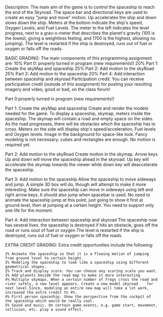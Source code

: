 Description:
The main aim of the game is to control the spaceship to reach the end of the Skyroad. The space bar and directional keys are used to create an easy "jump and move" motion. Up accelerates the ship and down slows down the ship. Meters at the bottom indicate the ship's speed, Oxygen Levels, and Fuel Levels. The meter to the left indicates the level progress, next to a grav-o-meter that describes the planet's gravity (100 is the lowest, giving a weightless feeling, and 1700 is the highest, allowing no jumping). The level is restarted if the ship is destroyed, runs out of fuel or oxygen or falls off the roads.

BASIC GRADING:
The main components of this programming assignment are:
    10% Part 0: properly turned in program (new requirements!)
    20% Part 1: Create the skyMap and spaceship
    25% Part 2: Add motion to the skyRoad
    25% Part 3: Add motion to the spaceship
    20% Part 4: Add interaction between spaceship and skyroad
    Participation credit: You can receive participation credit (outside of this assignment) for posting your resulting imagery and video, good or bad, on the class forum!

Part 0:properly turned in program (new requirements!) 

Part 1: Create the skyMap and spaceship
Create and render the models needed for the game. To display a spaceship, skymap, meters inside the spaceship. The skymap will contain a road and empty space on the sides. As the road progresses, there will be obstacles which the spaceship has to cross. Meters on the side will display ship's speed/acceleration, Fuel levels and Oxygen levels. Image in the background for space-like look. Fancy modeling is not necessary; cubes and rectangles are enough. No motion is required yet.

Part 2: Add motion to the skyRoad
Create motion in the skymap. Arrow keys Up and down will move the spaceship ahead in the skyroad. Up key will accelerate the skymap towards the viewer while down key will deaccelerate the spaceship.

Part 3: Add motion to the spaceship
Allow the spaceship to move sideways and jump. A simple 3D box will do, though will attempt to make it more interesting. Make sure the spaceship can move in sideways using left and right arrow keys. It should also jump when spacebar is used. No need to animate the spaceship jump at this point, just going to show it first at ground level, then at jumping at a certain height. You need to support only one life for the moment.

Part 4: Add interaction between spaceship and skyroad
The spaceship now has several lives. the spaceship is destroyed if hits an obstacle, goes off the road or runs oout of fuel or oxygen.The level is restarted if the ship is destroyed, runs out of fuel or oxygen or falls off the roads.

EXTRA CREDIT GRADING:
Extra credit opportunities include the following:

    2% Animate the spaceship so that it is a flowing motion of jumping from ground level to certain height.
    2% Modeling the spaceship to look like a spaceship using different geometrical shapes.
    2% Track and display score. You can choose any scoring scale you want.
    3% Add planets beside the road map to make it more interesting
    4% Multiple skymaps. When a certain number of frogs cross the road and river safely, a new level appears. Create a new model skyroad 	for next level.Since, modeling an entire new map will take a lot work, increased the extra credit to 4%. 
    4% First person spaceship. Show the perspective from the cockpit of the spaceship which would be really cool.
    5% Sound and music. On certain game events, e.g. game start, movement, collision, etc. play a sound effect. 



